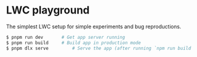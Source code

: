 # LWC playground

The simplest LWC setup for simple experiments and bug reproductions.

```sh
$ pnpm run dev       # Get app server running
$ pnpm run build     # Build app in production mode
$ pnpm dlx serve         # Serve the app (after running `npm run build`).
```
